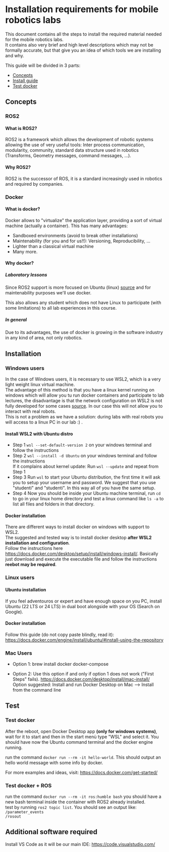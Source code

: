 # Installation requirements for mobile robotics labs
This document contains all the steps to install the required material needed for the mobile robotics labs.<br>
It contains also very brief and high level descriptions which may not be formally accurate, but that give you an idea of which tools we are installing and why.

This guide will be divided in 3 parts:
- [Concepts](#concepts)
- [Install guide](#installation)
- [Test docker](#test-docker)

## Concepts 
### ROS2
#### What is ROS2?
ROS2 is a framework which allows the development of robotic systems allowing the use of very useful tools: Inter process communication, modularity, community, standard data structure used in robotics (Transforms, Geometry messages, command messages, ...).

#### Why ROS2?
ROS2 is the successor of ROS, it is a standard increasingly used in robotics and required by companies.

### Docker

#### What is docker?
Docker allows to "virtualize" the application layer, providing a sort of virtual machine (actually a container).
This has many advantages:
- Sandboxed environments (avoid to break other installations)
- Maintenability (for you and for us!!): Versioning, Reproducibility, ...
- Lighter than a classical virtual machine
- Many more.


#### Why docker?

##### Laboratory lessons
Since ROS2 support is more focused on Ubuntu (linux) [source](https://www.ros.org/reps/rep-2000.html#humble-hawksbill-may-2022-may-2027) and for maintenability purposes we'll use docker.<br>

This also allows any student which does not have Linux to participate (with some limitations) to all lab experiences in this course.

##### In general

Due to its advantages, the use of docker is growing in the software industry in any kind of area, not only robotics.


## Installation

### Windows users
In the case of Windows users, it is necessary to use WSL2, which is a very light weight linux virtual machine.<br>
The advantage of this method is that you have a linux kernel running on windows which will allow you tu run docker containers and participate to lab lectures, the disadvantage is that the network configuration on WSL2 is not fully developed for some cases [source](https://github.com/microsoft/WSL/issues/10735#issuecomment-2221511180). In our case this will not allow you to interact with real robots.<br>
This is not a problem as we have a solution: during labs with real robots you will access to a linux PC in our lab :) .

#### Install WSL2 with Ubuntu distro
- Step 1 `wsl --set-default-version 2` on your windows terminal and follow the instructions<br> 
- Step 2 `wsl --install -d Ubuntu` on your windows terminal and follow the instructions<br>
If it complains about kernel update:
Run `wsl --update` and repeat from Step 1
- Step 3 Run `wsl` to start your Ubuntu distribution, the first time it will ask you to setup your username and password. We suggest that you use "studenti" and "studenti". In this way all of you have the same setup.<br>
- Step 4 Now you should be inside your Ubuntu machine terminal, run `cd` to go in your linux home directory and test a linux command like `ls -a` to list all files and folders in that directory.

#### Docker installation
There are different ways to install docker on windows with support to WSL2.<br>
The suggested and tested way is to install docker desktop **after WSL2 installation and configuration**.<br>
Follow the instructions here https://docs.docker.com/desktop/setup/install/windows-install/. Basically just download and execute the executable file and follow the instructions **reebot may be required**.



### Linux users

#### Ubuntu installation
If you feel adventouros or expert and have enough space on you PC, install Ubuntu (22 LTS or 24 LTS) in dual boot alongside with your OS (Search on Google).<br>

#### Docker installation
Follow this guide (do not copy paste blindly, read it): <br>
https://docs.docker.com/engine/install/ubuntu/#install-using-the-repository


### Mac Users

- Option 1: brew install docker docker-compose

- Option 2: Use this option if and only if option 1 does not work ("First Steps" fails). https://docs.docker.com/desktop/install/mac-install/ Option suggested: Install and run Docker Desktop on Mac --> Install from the command line


## Test

### Test docker
After the reboot, open Docker Desktop app **(only for windows systems)**, wait for it to start and then in the start menù type "WSL" and select it. You should have now the Ubuntu command terminal and the docker engine running.<br>

run the command `docker run --rm -it hello-world`. This should output an hello world message with some info by docker.<br>

For more examples and ideas, visit: https://docs.docker.com/get-started/

### Test docker + ROS
run the command `docker run --rm -it ros:humble bash` you should have a new bash terminal inside the container with ROS2 already installed.<br>
test by running `ros2 topic list`. You should see an output like:<br>
`/parameter_events`<br>
`/rosout`<br>

## Additional software required

Install VS Code as it will be our main IDE: https://code.visualstudio.com/